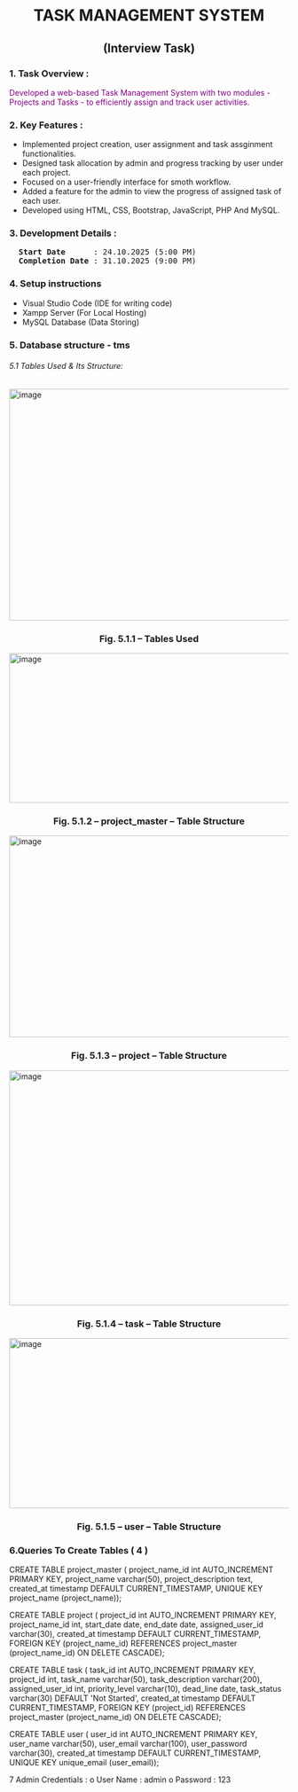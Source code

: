 <h1 align="center">TASK MANAGEMENT SYSTEM</h1>
<h2 align="center">(Interview Task)</h2>

<h3>1. Task Overview :</h3>
<font color="purple">Developed a web-based Task Management System with two modules - Projects and Tasks - to efficiently assign and track user activities.</font>
<h3>2. Key Features :</h3>
<ul>
  <li>Implemented project creation, user assignment and task assginment functionalities.</li>
  <li>Designed task allocation by admin and progress tracking by user under each project.</li>
  <li>Focused on a user-friendly interface for smoth workflow.</li>
  <li>Added a feature for the admin to view the progress of assigned task of each user.</li>
  <li>Developed using  HTML, CSS, Bootstrap, JavaScript, PHP And MySQL.</li>
</ul>
<h3>3. Development Details :</h3>
<pre>
  <b>Start Date</b>      : 24.10.2025 (5:00 PM)
  <b>Completion Date</b> : 31.10.2025 (9:00 PM)
</pre>

<h3>4. Setup instructions</h3>
<ul>
  <li>Visual Studio Code (IDE for writing code)</li>
  <li>Xampp Server (For Local Hosting)</li>
  <li>MySQL Database (Data Storing)</li>
</ul>

<h3>5. Database structure - tms</h3>
<h6>5.1 Tables Used & Its Structure:</h6>

<img width="1343" height="418" alt="image" src="https://github.com/user-attachments/assets/dd10029a-befb-4f49-aca0-5e347905384b" />
<h3 align="center">Fig. 5.1.1 – Tables Used</h3>

<img width="1345" height="270" alt="image" src="https://github.com/user-attachments/assets/95e666b0-f36d-43db-87f6-29a8080ed77e" />
<h3 align="center">Fig. 5.1.2 – project_master – Table Structure</h3>

<img width="1309" height="364" alt="image" src="https://github.com/user-attachments/assets/6d421754-7581-4dcf-b1c5-b61d0a3aacf9" />
<h3 align="center">Fig. 5.1.3 – project – Table Structure</h3>

<img width="1340" height="424" alt="image" src="https://github.com/user-attachments/assets/0af09117-8843-484d-a010-6fb9e5401b97" />
<h3 align="center">Fig. 5.1.4 – task – Table Structure</h3>

<img width="1302" height="307" alt="image" src="https://github.com/user-attachments/assets/6e9cb68d-abcd-46c3-9704-dd9093195497" />
<h3 align="center">Fig. 5.1.5 – user – Table Structure</h3>

<h3>6.Queries To Create Tables ( 4 )</h4>

CREATE TABLE project_master (
  project_name_id int AUTO_INCREMENT PRIMARY KEY,
  project_name varchar(50),
  project_description text,
  created_at timestamp DEFAULT CURRENT_TIMESTAMP,
  UNIQUE KEY project_name (project_name));

CREATE TABLE project (
  project_id int AUTO_INCREMENT PRIMARY KEY,
  project_name_id int,
  start_date date,
  end_date date,
  assigned_user_id varchar(30),
  created_at timestamp DEFAULT CURRENT_TIMESTAMP,
 FOREIGN KEY (project_name_id) REFERENCES project_master (project_name_id) ON DELETE CASCADE);

CREATE TABLE task (
  task_id int AUTO_INCREMENT PRIMARY KEY,
  project_id int,
  task_name varchar(50),
  task_description varchar(200),
  assigned_user_id int,
  priority_level varchar(10),
  dead_line date,
  task_status varchar(30) DEFAULT 'Not Started',
  created_at timestamp DEFAULT CURRENT_TIMESTAMP,
 FOREIGN KEY (project_id) REFERENCES project_master (project_name_id) ON DELETE CASCADE);

CREATE TABLE user (
  user_id int AUTO_INCREMENT PRIMARY KEY,
  user_name varchar(50),
  user_email varchar(100),
  user_password varchar(30),
  created_at timestamp DEFAULT CURRENT_TIMESTAMP,
  UNIQUE KEY unique_email (user_email));

7 Admin Credentials :
o	User Name : admin
o	Password    : 123
